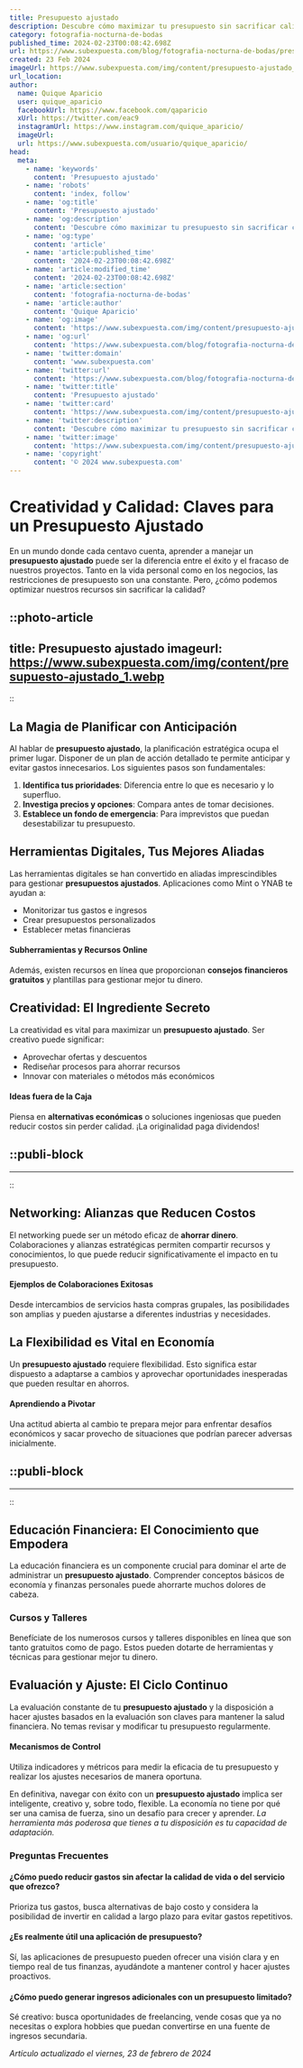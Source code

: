 ```yaml
---
title: Presupuesto ajustado
description: Descubre cómo maximizar tu presupuesto sin sacrificar calidad. Consejos útiles y estrategias inteligentes para un manejo financiero efectivo.
category: fotografia-nocturna-de-bodas
published_time: 2024-02-23T00:08:42.698Z
url: https://www.subexpuesta.com/blog/fotografia-nocturna-de-bodas/presupuesto-ajustado
created: 23 Feb 2024
imageUrl: https://www.subexpuesta.com/img/content/presupuesto-ajustado_1.webp
url_location:
author:
  name: Quique Aparicio
  user: quique_aparicio
  facebookUrl: https://www.facebook.com/qaparicio
  xUrl: https://twitter.com/eac9
  instagramUrl: https://www.instagram.com/quique_aparicio/
  imageUrl: 
  url: https://www.subexpuesta.com/usuario/quique_aparicio/
head:
  meta:
    - name: 'keywords'
      content: 'Presupuesto ajustado'
    - name: 'robots'
      content: 'index, follow'
    - name: 'og:title'
      content: 'Presupuesto ajustado'
    - name: 'og:description'
      content: 'Descubre cómo maximizar tu presupuesto sin sacrificar calidad. Consejos útiles y estrategias inteligentes para un manejo financiero efectivo.'
    - name: 'og:type'
      content: 'article'
    - name: 'article:published_time'
      content: '2024-02-23T00:08:42.698Z'
    - name: 'article:modified_time'
      content: '2024-02-23T00:08:42.698Z'
    - name: 'article:section'
      content: 'fotografia-nocturna-de-bodas'
    - name: 'article:author'
      content: 'Quique Aparicio'
    - name: 'og:image'
      content: 'https://www.subexpuesta.com/img/content/presupuesto-ajustado_1.webp'
    - name: 'og:url'
      content: 'https://www.subexpuesta.com/blog/fotografia-nocturna-de-bodas/presupuesto-ajustado'
    - name: 'twitter:domain'
      content: 'www.subexpuesta.com'
    - name: 'twitter:url'
      content: 'https://www.subexpuesta.com/blog/fotografia-nocturna-de-bodas/presupuesto-ajustado'
    - name: 'twitter:title'
      content: 'Presupuesto ajustado'
    - name: 'twitter:card'
      content: 'https://www.subexpuesta.com/img/content/presupuesto-ajustado_1.webp'
    - name: 'twitter:description'
      content: 'Descubre cómo maximizar tu presupuesto sin sacrificar calidad. Consejos útiles y estrategias inteligentes para un manejo financiero efectivo.'
    - name: 'twitter:image'
      content: 'https://www.subexpuesta.com/img/content/presupuesto-ajustado_1.webp'
    - name: 'copyright'
      content: '© 2024 www.subexpuesta.com'
---
```

# Creatividad y Calidad: Claves para un Presupuesto Ajustado

En un mundo donde cada centavo cuenta, aprender a manejar un **presupuesto ajustado** puede ser la diferencia entre el éxito y el fracaso de nuestros proyectos. Tanto en la vida personal como en los negocios, las restricciones de presupuesto son una constante. Pero, ¿cómo podemos optimizar nuestros recursos sin sacrificar la calidad?


::photo-article
---
title: Presupuesto ajustado
imageurl: https://www.subexpuesta.com/img/content/presupuesto-ajustado_1.webp
---
::


## La Magia de Planificar con Anticipación

Al hablar de **presupuesto ajustado**, la planificación estratégica ocupa el primer lugar. Disponer de un plan de acción detallado te permite anticipar y evitar gastos innecesarios. Los siguientes pasos son fundamentales:

1. **Identifica tus prioridades**: Diferencia entre lo que es necesario y lo superfluo.
2. **Investiga precios y opciones**: Compara antes de tomar decisiones.
3. **Establece un fondo de emergencia**: Para imprevistos que puedan desestabilizar tu presupuesto.

## Herramientas Digitales, Tus Mejores Aliadas

Las herramientas digitales se han convertido en aliadas imprescindibles para gestionar **presupuestos ajustados**. Aplicaciones como Mint o YNAB te ayudan a:

- Monitorizar tus gastos e ingresos
- Crear presupuestos personalizados
- Establecer metas financieras

#### Subherramientas y Recursos Online

Además, existen recursos en línea que proporcionan **consejos financieros gratuitos** y plantillas para gestionar mejor tu dinero.

## Creatividad: El Ingrediente Secreto

La creatividad es vital para maximizar un **presupuesto ajustado**. Ser creativo puede significar:

- Aprovechar ofertas y descuentos
- Rediseñar procesos para ahorrar recursos
- Innovar con materiales o métodos más económicos

#### Ideas fuera de la Caja

Piensa en **alternativas económicas** o soluciones ingeniosas que pueden reducir costos sin perder calidad. ¡La originalidad paga dividendos!


  ::publi-block
  ---
  ---
  ::
  
  
## Networking: Alianzas que Reducen Costos

El networking puede ser un método eficaz de **ahorrar dinero**. Colaboraciones y alianzas estratégicas permiten compartir recursos y conocimientos, lo que puede reducir significativamente el impacto en tu presupuesto.

#### Ejemplos de Colaboraciones Exitosas

Desde intercambios de servicios hasta compras grupales, las posibilidades son amplias y pueden ajustarse a diferentes industrias y necesidades.

## La Flexibilidad es Vital en Economía

Un **presupuesto ajustado** requiere flexibilidad. Esto significa estar dispuesto a adaptarse a cambios y aprovechar oportunidades inesperadas que pueden resultar en ahorros.

#### Aprendiendo a Pivotar

Una actitud abierta al cambio te prepara mejor para enfrentar desafíos económicos y sacar provecho de situaciones que podrían parecer adversas inicialmente.


  ::publi-block
  ---
  ---
  ::
  
  
## Educación Financiera: El Conocimiento que Empodera

La educación financiera es un componente crucial para dominar el arte de administrar un **presupuesto ajustado**. Comprender conceptos básicos de economía y finanzas personales puede ahorrarte muchos dolores de cabeza.

### Cursos y Talleres

Benefíciate de los numerosos cursos y talleres disponibles en línea que son tanto gratuitos como de pago. Estos pueden dotarte de herramientas y técnicas para gestionar mejor tu dinero.

## Evaluación y Ajuste: El Ciclo Continuo

La evaluación constante de tu **presupuesto ajustado** y la disposición a hacer ajustes basados en la evaluación son claves para mantener la salud financiera. No temas revisar y modificar tu presupuesto regularmente.

#### Mecanismos de Control

Utiliza indicadores y métricos para medir la eficacia de tu presupuesto y realizar los ajustes necesarios de manera oportuna.

En definitiva, navegar con éxito con un **presupuesto ajustado** implica ser inteligente, creativo y, sobre todo, flexible. La economía no tiene por qué ser una camisa de fuerza, sino un desafío para crecer y aprender. *La herramienta más poderosa que tienes a tu disposición es tu capacidad de adaptación.*

### Preguntas Frecuentes

#### ¿Cómo puedo reducir gastos sin afectar la calidad de vida o del servicio que ofrezco?
Prioriza tus gastos, busca alternativas de bajo costo y considera la posibilidad de invertir en calidad a largo plazo para evitar gastos repetitivos.

#### ¿Es realmente útil una aplicación de presupuesto?
Sí, las aplicaciones de presupuesto pueden ofrecer una visión clara y en tiempo real de tus finanzas, ayudándote a mantener control y hacer ajustes proactivos.

#### ¿Cómo puedo generar ingresos adicionales con un presupuesto limitado?
Sé creativo: busca oportunidades de freelancing, vende cosas que ya no necesitas o explora hobbies que puedan convertirse en una fuente de ingresos secundaria.

_Artículo actualizado el viernes, 23 de febrero de 2024_